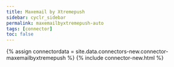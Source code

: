 ```yaml
---
title: Maxemail by Xtremepush
sidebar: cyclr_sidebar
permalink: maxemailbyxtremepush-auto
tags: [connector]
toc: false
---
```

{% assign connectordata = site.data.connectors-new.connector-maxemailbyxtremepush %}
{% include connector-new.html %}	